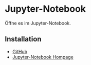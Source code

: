 # Jupyter-Notebook
Öffne es im Jupyter-Notebook.

## Installation
- [GitHub](https://github.com/jupyter/notebook)
- [Jupyter-Notebook Hompage](https://jupyter-notebook.readthedocs.io/en/stable/)
